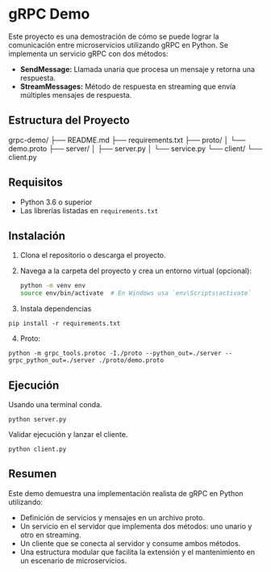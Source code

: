 # gRPC Demo

Este proyecto es una demostración de cómo se puede lograr la comunicación entre microservicios utilizando gRPC en Python. Se implementa un servicio gRPC con dos métodos:

- **SendMessage:** Llamada unaria que procesa un mensaje y retorna una respuesta.
- **StreamMessages:** Método de respuesta en streaming que envía múltiples mensajes de respuesta.

## Estructura del Proyecto

grpc-demo/
├── README.md
├── requirements.txt
├── proto/
│   └── demo.proto
├── server/
│   ├── server.py
│   └── service.py
└── client/
    └── client.py


## Requisitos

- Python 3.6 o superior
- Las librerías listadas en `requirements.txt`

## Instalación

1. Clona el repositorio o descarga el proyecto.
2. Navega a la carpeta del proyecto y crea un entorno virtual (opcional):

   ```bash
   python -m venv env
   source env/bin/activate  # En Windows usa `env\Scripts\activate`

3. Instala dependencias

`pip install -r requirements.txt`

4. Proto:

`python -m grpc_tools.protoc -I./proto --python_out=./server --grpc_python_out=./server ./proto/demo.proto`

## Ejecución

Usando una terminal conda.

`python server.py`

Validar ejecución y lanzar el cliente.

`python client.py`

## Resumen

Este demo demuestra una implementación realista de gRPC en Python utilizando:
- Definición de servicios y mensajes en un archivo proto.
- Un servicio en el servidor que implementa dos métodos: uno unario y otro en streaming.
- Un cliente que se conecta al servidor y consume ambos métodos.
- Una estructura modular que facilita la extensión y el mantenimiento en un escenario de microservicios.